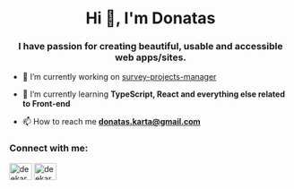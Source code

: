<h1 align="center">Hi 👋, I'm Donatas</h1>
<h3 align="center">I have passion for creating beautiful, usable and accessible web apps/sites.</h3>

- 🔭 I’m currently working on [survey-projects-manager](https://github.com/Kartanovicius/survey-projects-manager)

- 🌱 I’m currently learning **TypeScript, React and everything else related to Front-end**

- 📫 How to reach me **donatas.karta@gmail.com**

<h3 align="left">Connect with me:</h3>
<p align="left">
<a href="https://instagram.com/deekar" target="blank"><img align="center" src="https://raw.githubusercontent.com/rahuldkjain/github-profile-readme-generator/master/src/images/icons/Social/instagram.svg" alt="deekar" height="30" width="40" /></a>
<a href="https://www.leetcode.com/deekar" target="blank"><img align="center" src="https://raw.githubusercontent.com/rahuldkjain/github-profile-readme-generator/master/src/images/icons/Social/leet-code.svg" alt="deekar" height="30" width="40" /></a>
</p>
